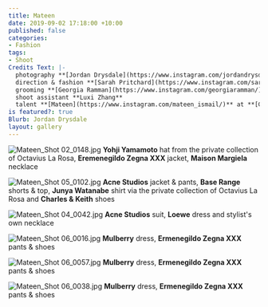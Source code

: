 ```yaml
---
title: Mateen
date: 2019-09-02 17:18:00 +10:00
published: false
categories:
- Fashion
tags:
- Shoot
Credits Text: |-
  photography **[Jordan Drysdale](https://www.instagram.com/jordandrysdale/)**
  direction & fashion **[Sarah Pritchard](https://www.instagram.com/sar4hcant/)**
  grooming **[Georgia Ramman](https://www.instagram.com/georgiaramman/)**
  shoot assistant **Luxi Zhang**
  talent **[Mateen](https://www.instagram.com/mateen_ismail/)** at **[Chic Management](https://www.instagram.com/chic_management/)**
is featured?: true
Blurb: Jordan Drysdale
layout: gallery
---
```


![Mateen_Shot 02_0148.jpg](/uploads/Mateen_Shot%2002_0148.jpg)
**Yohji Yamamoto** hat from the private collection of Octavius La Rosa, **Eremenegildo Zegna XXX** jacket, **Maison Margiela** necklace

![Mateen_Shot 05_0102.jpg](/uploads/Mateen_Shot%2005_0102.jpg)
**Acne Studios** jacket & pants, **Base Range** shorts & top, **Junya Watanabe** shirt via the private collection of Octavius La Rosa and **Charles & Keith** shoes

![Mateen_Shot 04_0042.jpg](/uploads/Mateen_Shot%2004_0042.jpg)
**Acne Studios** suit, **Loewe** dress and stylist's own necklace

![Mateen_Shot 06_0016.jpg](/uploads/Mateen_Shot%2006_0016.jpg)
**Mulberry** dress, **Ermenegildo Zegna XXX** pants & shoes

![Mateen_Shot 06_0057.jpg](/uploads/Mateen_Shot%2006_0057.jpg)
**Mulberry** dress, **Ermenegildo Zegna XXX** pants & shoes

![Mateen_Shot 06_0038.jpg](/uploads/Mateen_Shot%2006_0038.jpg)
**Mulberry** dress, **Ermenegildo Zegna XXX** pants & shoes
